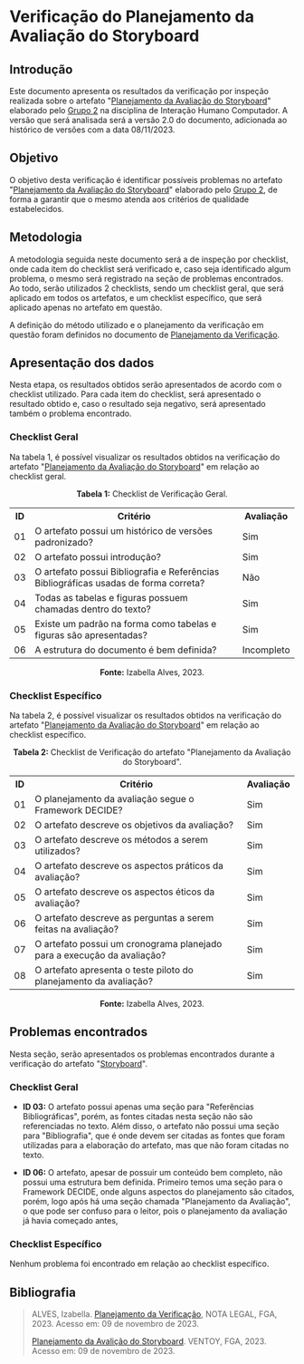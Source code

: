# Verificação do Planejamento da Avaliação do Storyboard

## Introdução

Este documento apresenta os resultados da verificação por inspeção realizada sobre o artefato "[Planejamento da Avaliação do Storyboard](https://interacao-humano-computador.github.io/2023.2-Ventoy/DAD/nivel1/storyboard/planejamentoStoryboard/)" elaborado pelo [Grupo 2](https://interacao-humano-computador.github.io/2023.2-Ventoy/) na disciplina de Interação Humano Computador. A versão que será analisada será a versão 2.0 do documento, adicionada ao histórico de versões com a data 08/11/2023.

## Objetivo

O objetivo desta verificação é identificar possíveis problemas no artefato "[Planejamento da Avaliação do Storyboard](https://interacao-humano-computador.github.io/2023.2-Ventoy/DAD/nivel1/storyboard/planejamentoStoryboard/)" elaborado pelo [Grupo 2](https://interacao-humano-computador.github.io/2023.2-Ventoy/), de forma a garantir que o mesmo atenda aos critérios de qualidade estabelecidos.

## Metodologia

A metodologia seguida neste documento será a de inspeção por checklist, onde cada item do checklist será verificado e, caso seja identificado algum problema, o mesmo será registrado na seção de problemas encontrados. Ao todo, serão utilizados 2 checklists, sendo um checklist geral, que será aplicado em todos os artefatos, e um checklist específico, que será aplicado apenas no artefato em questão.

A definição do método utilizado e o planejamento da verificação em questão foram definidos no documento de [Planejamento da Verificação](https://github.com/Interacao-Humano-Computador/2023.2-NotaLegal/blob/main/docs/verificacao/Grupo%202/Entrega%204/planejamento-verificacao.md).

## Apresentação dos dados

Nesta etapa, os resultados obtidos serão apresentados de acordo com o checklist utilizado. Para cada item do checklist, será apresentado o resultado obtido e, caso o resultado seja negativo, será apresentado também o problema encontrado.

### Checklist Geral

Na tabela 1, é possível visualizar os resultados obtidos na verificação do artefato "[Planejamento da Avaliação do Storyboard](https://interacao-humano-computador.github.io/2023.2-Ventoy/DAD/nivel1/storyboard/planejamentoStoryboard/)" em relação ao checklist geral.

<div align="center">
<p><b>Tabela 1:</b> Checklist de Verificação Geral.</p>

  <table>
    <tr>
      <th>ID</th>
      <th>Critério</th>
      <th>Avaliação</th>
    </tr>
    <tr>
      <td>01</td>
      <td>O artefato possui um histórico de versões padronizado?</td>
      <td>Sim</td>
    </tr>
    <tr>
      <td>02</td>
      <td>O artefato possui introdução?</td>
      <td>Sim</td>
    </tr>
    <tr>
      <td>03</td>
      <td>O artefato possui Bibliografia e Referências Bibliográficas usadas de forma correta?</td>
      <td>Não</td>
    </tr>
    <tr>
      <td>04</td>
      <td>Todas as tabelas e figuras possuem chamadas dentro do texto?</td>
      <td>Sim</td>
    </tr>
    <tr>
      <td>05</td>
      <td>Existe um padrão na forma como tabelas e figuras são apresentadas?</td>
      <td>Sim</td>
    </tr>
    <tr>
      <td>06</td>
      <td>A estrutura do documento é bem definida?</td>
      <td>Incompleto</td>
    </tr>
  </table>

<p><b>Fonte:</b> Izabella Alves, 2023.</p>
</div>

### Checklist Específico

Na tabela 2, é possível visualizar os resultados obtidos na verificação do artefato "[Planejamento da Avaliação do Storyboard](https://interacao-humano-computador.github.io/2023.2-Ventoy/DAD/nivel1/storyboard/planejamentoStoryboard/)" em relação ao checklist específico.

<div align="center">
<p><b>Tabela 2:</b> Checklist de Verificação do artefato "Planejamento da Avaliação do Storyboard".</p>

  <table>
    <tr>
      <th>ID</th>
      <th>Critério</th>
      <th>Avaliação</th>
    </tr>
    <tr>
      <td>01</td>
      <td>O planejamento da avaliação segue o Framework DECIDE?</td>
      <td>Sim</td>
    </tr>
    <tr>
      <td>02</td>
      <td>O artefato descreve os objetivos da avaliação?</td>
      <td>Sim</td>
    </tr>
    <tr>
      <td>03</td>
      <td>O artefato descreve os métodos a serem utilizados?</td>
      <td>Sim</td>
    </tr>
    <tr>
      <td>04</td>
      <td>O artefato descreve os aspectos práticos da avaliação?</td>
      <td>Sim</td>
    </tr>
    <tr>
      <td>05</td>
      <td>O artefato descreve os aspectos éticos da avaliação?</td>
      <td>Sim</td>
    </tr>
    <tr>
      <td>06</td>
      <td>O artefato descreve as perguntas a serem feitas na avaliação?</td>
      <td>Sim</td>
    </tr>
    <tr>
      <td>07</td>
      <td>O artefato possui um cronograma planejado para a execução da avaliação?</td>
      <td>Sim</td>
    </tr>
    <tr>
      <td>08</td>
      <td>O artefato apresenta o teste piloto do planejamento da avaliação?</td>
      <td>Sim</td>
    </tr>
  </table>

<p><b>Fonte:</b> Izabella Alves, 2023.</p>
</div>

## Problemas encontrados

Nesta seção, serão apresentados os problemas encontrados durante a verificação do artefato "[Storyboard](https://interacao-humano-computador.github.io/2023.2-Ventoy/DAD/nivel1/storyboard/storyboards/)".

### Checklist Geral

- **ID 03:** O artefato possui apenas uma seção para "Referências Bibliográficas", porém, as fontes citadas nesta seção não são referenciadas no texto. Além disso, o artefato não possui uma seção para "Bibliografia", que é onde devem ser citadas as fontes que foram utilizadas para a elaboração do artefato, mas que não foram citadas no texto.


- **ID 06:** O artefato, apesar de possuir um conteúdo bem completo, não possui uma estrutura bem definida. Primeiro temos uma seção para o Framework DECIDE, onde alguns aspectos do planejamento são citados, porém, logo após há uma seção chamada "Planejamento da Avaliação", o que pode ser confuso para o leitor, pois o planejamento da avaliação já havia começado antes,

### Checklist Específico

Nenhum problema foi encontrado em relação ao checklist específico.

## Bibliografia

> ALVES, Izabella. [Planejamento da Verificação](https://github.com/Interacao-Humano-Computador/2023.2-NotaLegal/blob/main/docs/verificacao/Grupo%202/Entrega%204/planejamento-verificacao.md), NOTA LEGAL, FGA, 2023. Acesso em: 09 de novembro de 2023.
>
> [Planejamento da Avalição do Storyboard](https://interacao-humano-computador.github.io/2023.2-Ventoy/DAD/nivel1/storyboard/planejamentoStoryboard/). VENTOY, FGA, 2023. Acesso em: 09 de novembro de 2023.